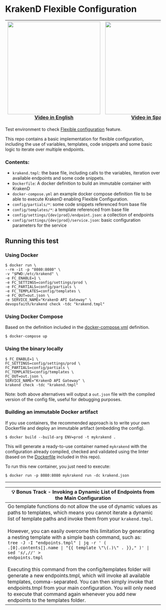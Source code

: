 # KrakenD Flexible Configuration

<div align="center">

| <a href="https://youtu.be/U1LHoKWy0HU"><img src="https://i.ytimg.com/vi/U1LHoKWy0HU/maxresdefault.jpg" width="300" heigth="300"></a><br>[Video in English](https://youtu.be/U1LHoKWy0HU) | <a href="https://youtu.be/qeTeLPLnkIY"><img src="https://i.ytimg.com/vi/qeTeLPLnkIY/maxresdefault.jpg" width="300" heigth="300"></a><br>[Video in Spanish](https://youtu.be/qeTeLPLnkIY) |
|---|---|

</div>

Test environment to check [Flexible configuration](https://www.krakend.io/docs/configuration/flexible-config/) feature.

This repo contains a basic implementation for flexible configuration, including the use of variables, templates, code snippets and some basic logic to iterate over multiple endpoints.

### Contents:

- `krakend.tmpl`: the base file, including calls to the variables, iteration over available endpoints and some code snippets.
- `Dockerfile`: A docker definition to build an immutable container with KrakenD
- `docker-compose.yml` an example docker compose definition file to be able to execute KrakenD enabling Flexible Configuration.
- `config/partials/*`: some code snippets referenced from base file
- `config/templates/*`: a template referenced from base file
- `config/settings/{dev|prod}/endpoint.json`: a collection of endpoints
- `config/settings/{dev|prod}/service.json`: basic configuration parameters for the service

## Running this test

### Using Docker

```shell
$ docker run \
--rm -it -p "8080:8080" \
-v "$PWD:/etc/krakend" \
-e FC_ENABLE=1 \
-e FC_SETTINGS=config/settings/prod \
-e FC_PARTIALS=config/partials \
-e FC_TEMPLATES=config/templates \
-e FC_OUT=out.json \
-e SERVICE_NAME="KrakenD API Gateway" \
devopsfaith/krakend check -tdc "krakend.tmpl"
```

### Using Docker Compose

Based on the definition included in the [docker-compose.yml](docker-compose.yml) definition.

```shell
$ docker-compose up
```

### Using the binary locally

```shell
$ FC_ENABLE=1 \
FC_SETTINGS=config/settings/prod \
FC_PARTIALS=config/partials \
FC_TEMPLATES=config/templates \
FC_OUT=out.json \
SERVICE_NAME="KrakenD API Gateway" \
krakend check -tdc "krakend.tmpl"
```

Note: both above alternatives will output a `out.json` file with the compiled version of the config file, useful for debugging purposes.

### Building an immutable Docker artifact

If you use containers, the recommended approach is to write your own Dockerfile and deploy an immutable artifact (embedding the config).

```shell
$ docker build --build-arg ENV=prod -t mykrakend . 
```

This will generate a ready-to-use container named `mykrakend` with the configuration already compiled, checked and validated using the linter (based on the  [Dockerfile](Dockerfile) included in this repo).

To run this new container, you just need to execute:

```shell
$ docker run -p 8080:8080 mykrakend run -dc krakend.json
```

---

| 💡 Bonus Track - Invoking a Dynamic List of Endpoints from the Main Configuration                                                                                                                                                                                                                                                                                                                                                                                                                                                                                                                                                                                                                                                                                                                                                                       |
|---------------------------------------------------------------------------------------------------------------------------------------------------------------------------------------------------------------------------------------------------------------------------------------------------------------------------------------------------------------------------------------------------------------------------------------------------------------------------------------------------------------------------------------------------------------------------------------------------------------------------------------------------------------------------------------------------------------------------------------------------------------------------------------------------------------------------------------------------------|
| Go template functions do not allow the use of dynamic values as paths to templates, which means you cannot iterate a dynamic list of template paths and invoke them from your `krakend.tmpl`.<br/><br/>However, you can easily overcome this limitation by generating a nesting template with a simple bash command, such as:<br/><code>tree -J -I "endpoints.tmpl" &#124; jq -r ' ( .[0].contents[].name &#124; "{{ template \\"\\(.)\\" . }}," )' &#124; sed '$s/,$//' > endpoints.tmpl</code><br/><br/>Executing this command from the config/templates folder will generate a new endpoints.tmpl, which will invoke all available templates, comma-separated. You can then simply invoke that endpoints.tmpl from your main configuration. You will only need to execute that command again whenever you add new endpoints to the templates folder. |
